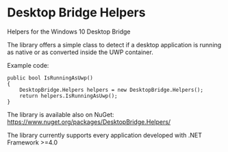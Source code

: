 # Desktop Bridge Helpers
Helpers for the Windows 10 Desktop Bridge

The library offers a simple class to detect if a desktop application is running as native or as converted inside the UWP container.

Example code:

```
public bool IsRunningAsUwp()
{
    DesktopBridge.Helpers helpers = new DesktopBridge.Helpers();
    return helpers.IsRunningAsUwp();
}
```

The library is available also on NuGet: https://www.nuget.org/packages/DesktopBridge.Helpers/

The library currently supports every application developed with .NET Framework >=4.0